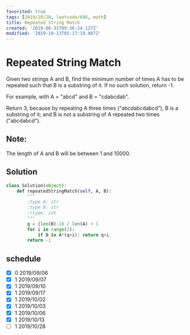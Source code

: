 ```yaml
---
favorited: true
tags: [2019/10/28, leetcode/686, math]
title: Repeated String Match
created: '2019-08-31T09:36:24.127Z'
modified: '2019-10-13T05:17:19.987Z'
---
```


# Repeated String Match

Given two strings A and B, find the minimum number of times A has to be repeated such that B is a substring of it. If no such solution, return -1.

For example, with A = "abcd" and B = "cdabcdab".

Return 3, because by repeating A three times (“abcdabcdabcd”), B is a substring of it; and B is not a substring of A repeated two times ("abcdabcd").

## Note:

The length of A and B will be between 1 and 10000.

## Solution

```python
class Solution(object):
    def repeatedStringMatch(self, A, B):
        """
        :type A: str
        :type B: str
        :rtype: int
        """
        q = (len(B)-1) / len(A) + 1
        for i in range(2):
            if B in A*(q+i): return q+i
        return -1
```

## schedule

* [x] 0 2019/09/06
* [x] 1 2019/09/07
* [x] 1 2019/09/10
* [x] 1 2019/09/17
* [x] 1 2019/10/02
* [x] 1 2019/10/03
* [x] 1 2019/10/06
* [x] 1 2019/10/13
* [ ] 1 2019/10/28
